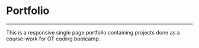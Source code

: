 # Portfolio
---
This is a responsive single page portfolio containing projects done as a course-work for GT coding bootcamp.  
